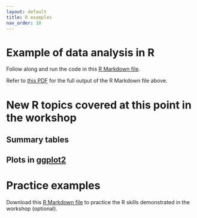 ```yaml
---
layout: default
title: R examples
nav_order: 10
---
```


# Example of data analysis in R
<p>Follow along and run the code in this <a href= "https://ubc-library-rc.github.io/r-microdata/content/r_microdata_outline.Rmd" target="_blank">R Markdown file</a>.</p>
<p>Refer to <a href="https://ubc-library-rc.github.io/r-microdata/content/r_microdata_outline.pdf" target="_blank">this PDF</a> for the full output of the R Markdown file above.</p>


# New R topics covered at this point in the workshop
## Summary tables

## Plots in <a href="https://ubc-library-rc.github.io/ggplot2_intro_workshop/" target="_blank">ggplot2</a>

# Practice examples 
Download this <a href="https://ubc-library-rc.github.io/r-microdata/content/r_microdata_practice.Rmd" target="_blank">R Markdown file</a> to practice the R skills demonstrated in the workshop (optional). 

